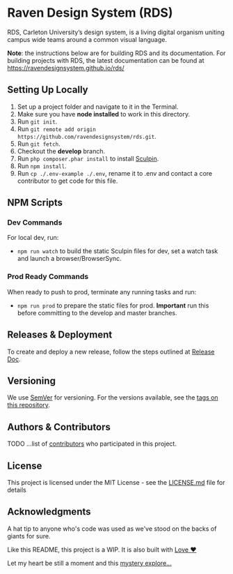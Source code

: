 # Raven Design System (RDS)

RDS, Carleton University’s design system, is a living digital organism uniting campus wide teams around a common visual language.

**Note**: the instructions below are for building RDS and its documentation. For building projects with RDS, the latest documentation can be found at https://ravendesignsystem.github.io/rds/

## Setting Up Locally

1. Set up a project folder and navigate to it in the Terminal.
2. Make sure you have **node installed** to work in this directory.
3. Run `git init`.
4. Run `git remote add origin https://github.com/ravendesignsystem/rds.git`.
5. Run `git fetch`.
6. Checkout the **develop** branch.
7. Run `php composer.phar install` to install [Sculpin](https://sculpin.io).
8. Run `npm install`.
9. Run `cp ./.env-example ./.env`, rename it to .env and contact a core contributor to get code for this file.

## NPM Scripts

### Dev Commands

For local dev, run:

* `npm run watch` to build the static Sculpin files for dev, set a watch task and launch a browser/BrowserSync.

### Prod Ready Commands

When ready to push to prod, terminate any running tasks and run:

* `npm run prod` to prepare the static files for prod. **Important** run this before committing to the develop and master branches.

## Releases & Deployment

To create and deploy a new release, follow the steps outlined at [Release Doc](https://github.com/ravendesignsystem/rds/blob/master/RELEASE.md).
## Versioning

We use [SemVer](http://semver.org/) for versioning. For the versions available, see the [tags on this repository](https://github.com/your/project/tags).

## Authors & Contributors

TODO ...list of [contributors](https://github.com/your/project/contributors) who participated in this project.

## License

This project is licensed under the MIT License - see the [LICENSE.md](LICENSE.md) file for details

## Acknowledgments

A hat tip to anyone who's code was used as we've stood on the backs of giants for sure.

Like this README, this project is a WIP. It is also built with [Love ❤️](https://i.redd.it/qh713wbo4r8y.jpg) 

Let my heart be still a moment and this [mystery explore...](https://i.pinimg.com/564x/cc/28/3e/cc283e217b5d6bc09c148b6edf2142c8.jpg)

